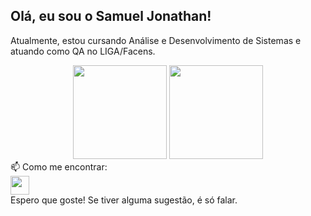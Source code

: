 ## Olá, eu sou o Samuel Jonathan!
Atualmente, estou cursando Análise e Desenvolvimento de Sistemas e atuando como QA no LIGA/Facens.

<div align="center">
  <img height="150em" src="https://github-readme-stats.vercel.app/api?username=SJCLS&show_icons=true&theme=dracula&include_all_commits=true&count_private=true"/>
  <img height="150em" src="https://github-readme-stats.vercel.app/api/top-langs/?username=SJCLS&layout=compact&langs_count=7&theme=dracula"/>
</div>
📫 Como me encontrar:
<div> 
  <a href="https://www.linkedin.com/in/samuel-jonathan-37752720a/" target="_blank"><img height="30em" src="https://img.shields.io/badge/-LinkedIn-%230077B5?style=for-the-badge&logo=linkedin&logoColor=white" target="_blank"></a> 
</div>
Espero que goste! Se tiver alguma sugestão, é só falar.
